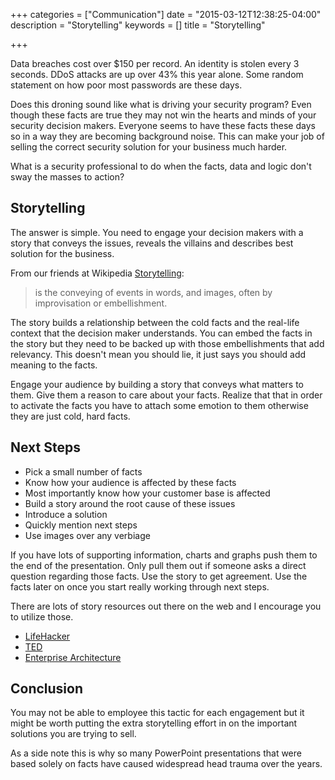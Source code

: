 +++
categories = ["Communication"]
date = "2015-03-12T12:38:25-04:00"
description = "Storytelling"
keywords = []
title = "Storytelling"

+++

Data breaches cost over $150 per record. An identity is stolen every 3 seconds. DDoS attacks are up over 43% this year alone. Some random statement on how poor most passwords are these days.

Does this droning sound like what is driving your security program? Even though these facts are true they may not win the hearts and minds of your security decision makers. Everyone seems to have these facts these days so in a way they are becoming background noise. This can make your job of selling the correct security solution for your business much harder.

What is a security professional to do when the facts, data and logic don't sway the masses to action?

## Storytelling

The answer is simple. You need to engage your decision makers with a story that conveys the issues, reveals the villains and describes best solution for the business.

From our friends at Wikipedia [Storytelling][1]:

> is the conveying of events in words, and images, often by improvisation or embellishment.

The story builds a relationship between the cold facts and the real-life context that the decision maker understands. You can embed the facts in the story but they need to be backed up with those embellishments that add relevancy. This doesn't mean you should lie, it just says you should add meaning to the facts.

Engage your audience by building a story that conveys what matters to them. Give them a reason to care about your facts. Realize that that in order to activate the facts you have to attach some emotion to them otherwise they are just cold, hard facts.

## Next Steps

*   Pick a small number of facts
*   Know how your audience is affected by these facts
*   Most importantly know how your customer base is affected
*   Build a story around the root cause of these issues
*   Introduce a solution
*   Quickly mention next steps
*   Use images over any verbiage

If you have lots of supporting information, charts and graphs push them to the end of the presentation. Only pull them out if someone asks a direct question regarding those facts. Use the story to get agreement. Use the facts later on once you start really working through next steps.

There are lots of story resources out there on the web and I encourage you to utilize those.

*   [LifeHacker][2]
*   [TED][3]
*   [Enterprise Architecture][4]

## Conclusion

You may not be able to employee this tactic for each engagement but it might be worth putting the extra storytelling effort in on the important solutions you are trying to sell.

As a side note this is why so many PowerPoint presentations that were based solely on facts have caused widespread head trauma over the years.

 [1]: http://en.wikipedia.org/wiki/Storytelling "Storytelling"
 [2]: http://lifehacker.com/5965703/the-science-of-storytelling-why-telling-a-story-is-the-most-powerful-way-to-activate-our-brains "LifeHacker"
 [3]: http://www.ted.com/playlists/62/how_to_tell_a_story.html "TED"
 [4]: http://weblog.tetradian.com/2011/08/07/ea-is-all-about-story/ "Architecture Storytelling"
